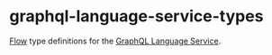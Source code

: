 # graphql-language-service-types

[Flow](https://flowtype.org/) type definitions for the [GraphQL Language Service](https://github.com/graphql/graphql-language-service).
